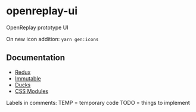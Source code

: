 # openreplay-ui
OpenReplay prototype UI

On new icon addition: 
`yarn gen:icons`

## Documentation

* [Redux](https://redux.js.org/)
* [Immutable](https://facebook.github.io/immutable-js/)
* [Ducks](https://github.com/erikras/ducks-modular-redux)
* [CSS Modules](https://github.com/css-modules/css-modules)

Labels in comments:
TEMP = temporary code
TODO = things to implement
